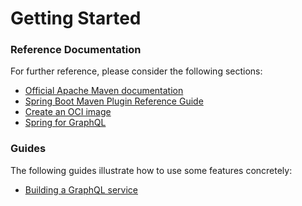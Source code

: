 # Getting Started

### Reference Documentation
For further reference, please consider the following sections:

* [Official Apache Maven documentation](https://maven.apache.org/guides/index.html)
* [Spring Boot Maven Plugin Reference Guide](https://docs.spring.io/spring-boot/docs/3.2.4/maven-plugin/reference/html/)
* [Create an OCI image](https://docs.spring.io/spring-boot/docs/3.2.4/maven-plugin/reference/html/#build-image)
* [Spring for GraphQL](https://docs.spring.io/spring-boot/docs/3.2.4/reference/htmlsingle/index.html#web.graphql)

### Guides
The following guides illustrate how to use some features concretely:

* [Building a GraphQL service](https://spring.io/guides/gs/graphql-server/)


